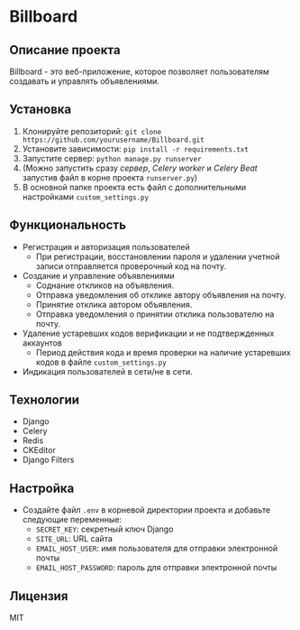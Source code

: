 # Billboard

## Описание проекта
Billboard - это веб-приложение, которое позволяет пользователям создавать и управлять объявлениями. 

## Установка
1. Клонируйте репозиторий: `git clone https://github.com/yourusername/Billboard.git`
2. Установите зависимости: `pip install -r requirements.txt`
3. Запустите сервер: `python manage.py runserver`
4. (Можно запустить сразу *сервер*, *Celery worker* и *Celery Beat* запустив файл в корне проекта `runserver.py`)
5. В основной папке проекта есть файл с дополнительными настройками `custom_settings.py`

## Функциональность
- Регистрация и авторизация пользователей
  - При регистрации, восстановлении пароля и удалении учетной записи отправляется проверочный код на почту.
- Создание и управление объявлениями
  - Соднание откликов на объявления.
  - Отправка уведомления об отклике автору объявления на почту.
  - Принятие отклика автором объявления.
  - Отправка уведомления о принятии отклика пользователю на почту.
- Удаление устаревших кодов верификации и не подтвержденных аккаунтов
  - Период действия кода и время проверки на наличие устаревших кодов в файле `custom_settings.py`
- Индикация пользователей в сети/не в сети.

## Технологии
- Django
- Celery
- Redis
- CKEditor
- Django Filters

## Настройка
- Создайте файл `.env` в корневой директории проекта и добавьте следующие переменные:
  - `SECRET_KEY`: секретный ключ Django
  - `SITE_URL`: URL сайта
  - `EMAIL_HOST_USER`: имя пользователя для отправки электронной почты
  - `EMAIL_HOST_PASSWORD`: пароль для отправки электронной почты

## Лицензия
MIT
